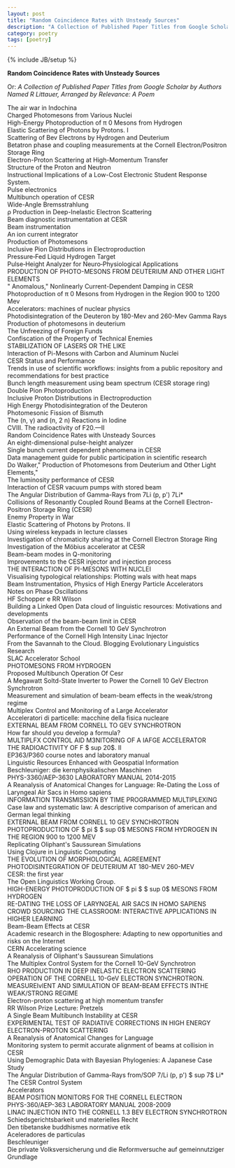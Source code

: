 ```yaml
---
layout: post
title: "Random Coincidence Rates with Unsteady Sources"
description: "A Collection of Published Paper Titles from Google Scholar by authors named R Littauer, arranged by relevance: A poem"
category: poetry
tags: [poetry]
---
```

{% include JB/setup %}


__Random Coincidence Rates with Unsteady Sources__  

Or: _A Collection of Published Paper Titles from Google Scholar by Authors Named R Littauer, Arranged by Relevance: A Poem_

The air war in Indochina  
Charged Photomesons from Various Nuclei  
High-Energy Photoproduction of π 0 Mesons from Hydrogen  
Elastic Scattering of Photons by Protons. I  
Scattering of Bev Electrons by Hydrogen and Deuterium  
Betatron phase and coupling measurements at the Cornell Electron/Positron Storage Ring  
Electron-Proton Scattering at High-Momentum Transfer  
Structure of the Proton and Neutron  
Instructional Implications of a Low-Cost Electronic Student Response System.  
Pulse electronics  
Multibunch operation of CESR  
Wide-Angle Bremsstrahlung  
ρ Production in Deep-Inelastic Electron Scattering  
Beam diagnostic instrumentation at CESR  
Beam instrumentation  
An ion current integrator  
Production of Photomesons  
Inclusive Pion Distributions in Electroproduction  
Pressure‐Fed Liquid Hydrogen Target  
Pulse‐Height Analyzer for Neuro‐Physiological Applications  
PRODUCTION OF PHOTO-MESONS FROM DEUTERIUM AND OTHER LIGHT ELEMENTS  
" Anomalous," Nonlinearly Current-Dependent Damping in CESR  
Photoproduction of π 0 Mesons from Hydrogen in the Region 900 to 1200 Mev  
Accelerators: machines of nuclear physics  
Photodisintegration of the Deuteron by 180-Mev and 260-Mev Gamma Rays  
Production of photomesons in deuterium  
The Unfreezing of Foreign Funds  
Confiscation of the Property of Technical Enemies  
STABILIZATION OF LASERS OR THE LIKE  
Interaction of Pi-Mesons with Carbon and Aluminum Nuclei  
CESR Status and Performance  
Trends in use of scientific workflows: insights from a public repository and recommendations for best practice  
Bunch length measurement using beam spectrum (CESR storage ring)  
Double Pion Photoproduction  
Inclusive Proton Distributions in Electroproduction  
High Energy Photodisintegration of the Deuteron  
Photomesonic Fission of Bismuth  
The (n, γ) and (n, 2 n) Reactions in Iodine  
CVIII. The radioactivity of F20.—II  
Random Coincidence Rates with Unsteady Sources  
An eight-dimensional pulse-height analyzer  
Single bunch current dependent phenomena in CESR  
Data management guide for public participation in scientific research  
Do Walker," Production of Photomesons from Deuterium and Other Light Elements,"  
The luminosity performance of CESR  
Interaction of CESR vacuum pumps with stored beam  
The Angular Distribution of Gamma-Rays from 7Li (p, p') 7Li*  
Collisions of Resonantly Coupled Round Beams at the Cornell Electron-Positron Storage Ring (CESR)  
Enemy Property in War  
Elastic Scattering of Photons by Protons. II  
Using wireless keypads in lecture classes  
Investigation of chromaticity sharing at the Cornell Electron Storage Ring  
Investigation of the Möbius accelerator at CESR  
Beam-beam modes in Q-monitoring  
Improvements to the CESR injector and injection process  
THE INTERACTION OF PI-MESONS WITH NUCLEI  
Visualising typological relationships: Plotting wals with heat maps  
Beam Instrumentation, Physics of High Energy Particle Accelerators  
Notes on Phase Oscillations  
HF Schopper e RR Wilson  
Building a Linked Open Data cloud of linguistic resources: Motivations and developments  
Observation of the beam-beam limit in CESR  
An External Beam from the Cornell 10 GeV Synchrotron  
Performance of the Cornell High Intensity Linac Injector  
From the Savannah to the Cloud. Blogging Evolutionary Linguistics Research  
SLAC Accelerator School  
PHOTOMESONS FROM HYDROGEN  
Proposed Multibunch Operation Of Cesr  
A Megawatt Soltd-State Inverter to Power the Cornell 10 GeV Electron Synchrotron  
Measurement and simulation of beam-beam effects in the weak/strong regime  
Multiplex Control and Monitoring of a Large Accelerator  
Acceleratori di particelle: macchine della fisica nucleare  
EXTERNAL BEAM FROM CORNELL TO GEV SYNCHROTRON  
How far should you develop a formula?  
MULTIPLFX CONTROL AID M3NITORING OF A IAFGE ACCELERATOR  
THE RADIOACTIVITY OF F $ sup 20$. II  
EP363/P360 course notes and laboratory manual  
Linguistic Resources Enhanced with Geospatial Information  
Beschleuniger: die kernphysikalischen Maschinen  
PHYS-3360/AEP-3630 LABORATORY MANUAL 2014-2015  
A Reanalysis of Anatomical Changes for Language: Re-Dating the Loss of Laryngeal Air Sacs in Homo sapiens  
INFORMATION TRANSMISSION BY TIME PROGRAMMED MULTIPLEXING  
Case law and systematic law: A descriptive comparison of american and German legal thinking  
EXTERNAL BEAM FROM CORNELL 10 GEV SYNCHROTRON  
PHOTOPRODUCTION OF $ pi $ $ sup 0$ MESONS FROM HYDROGEN IN THE REGION 900 to 1200 MEV  
Replicating Oliphant's Saussurean Simulations  
Using Clojure in Linguistic Computing  
THE EVOLUTION OF MORPHOLOGICAL AGREEMENT  
PHOTODISINTEGRATION OF DEUTERIUM AT 180-MEV 260-MEV  
CESR: the first year  
The Open Linguistics Working Group.  
HIGH-ENERGY PHOTOPRODUCTION OF $ pi $ $ sup 0$ MESONS FROM HYDROGEN  
RE-DATING THE LOSS OF LARYNGEAL AIR SACS IN HOMO SAPIENS  
CROWD SOURCING THE CLASSROOM: INTERACTIVE APPLICATIONS IN HIGHER LEARNING  
Beam-Beam Effects at CESR  
Academic research in the Blogosphere: Adapting to new opportunities and risks on the Internet  
CERN Accelerating science  
A Reanalysis of Oliphant's Saussurean Simulations  
The Multiplex Control System for the Cornell 10-GeV Synchrotron  
RHO PRODUCTION IN DEEP INELASTIC ELECTRON SCATTERING  
OPERATION OF THE CORNELL 10-GeV ELECTRON SYNCHROTRON.  
MEASUREIvlENT AND SIMULATION OF BEAM-BEAM EFFECTS INTHE WEAK/STRONG REGIME  
Electron-proton scattering at high momentum transfer  
RR Wilson Prize Lecture: Pretzels  
A Single Beam Multibunch Instability at CESR  
EXPERIMENTAL TEST OF RADIATIVE CORRECTIONS IN HIGH ENERGY ELECTRON-PROTON SCATTERING  
A Reanalysis of Anatomical Changes for Language  
Monitoring system to permit accurate alignment of beams at collision in CESR  
Using Demographic Data with Bayesian Phylogenies: A Japanese Case Study  
The Angular Distribution of Gamma-Rays from/SOP 7/Li (p, p') $ sup 7$ Li*  
The CESR Control System  
Accelerators  
BEAM POSITION MONITORS FOR THE CORNELL ELECTRON  
PHYS-360/AEP-363 LABORATORY MANUAL 2008-2009  
LINAC INJECTION INTO THE CORNELL 1.3 BEV ELECTRON SYNCHROTRON  
Schiedsgerichtsbarkeit und materielles Recht  
Den tibetanske buddhismes normative etik  
Aceleradores de particulas  
Beschleuniger  
Die private Volksversicherung und die Reformversuche auf gemeinnutziger Grundlage